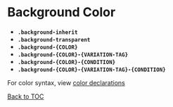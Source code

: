 # Background Color

- **`.background-inherit`**
- **`.background-transparent`**
- **`.background-{COLOR}`**
- **`.background-{COLOR}-{VARIATION-TAG}`**
- **`.background-{COLOR}-{CONDITION}`**
- **`.background-{COLOR}-{VARIATION-TAG}-{CONDITION}`**

For color syntax, view [color declarations](../scaffolding/colors.md#helpers)

[Back to TOC](../../../readme.md)